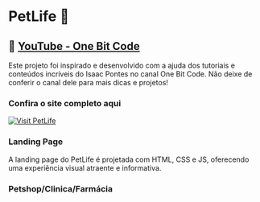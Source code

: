 <h1>PetLife 🐶</h1>

<h2>📍 <a href="https://www.youtube.com/c/OneBitCode" target="blank">YouTube - One Bit Code</a></h2>
Este projeto foi inspirado e desenvolvido com a ajuda dos tutoriais e conteúdos incríveis do Isaac Pontes no canal One Bit Code. Não deixe de conferir o canal dele para mais dicas e projetos!

### Confira o site completo aqui
<a href="https://nyahliz.github.io/Projeto_PetLife" target="_blank">
    <img src="https://img.shields.io/badge/Visit%20PetLife-00C853?style=for-the-badge&logo=web" alt="Visit PetLife">
</a>

### Landing Page
A landing page do PetLife é projetada com HTML, CSS e JS, oferecendo uma experiência visual atraente e informativa.

### Petshop/Clinica/Farmácia

